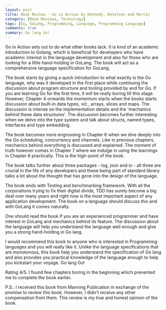 ```yaml
---
layout: post
title: Book Review - Go in Action by Kennedy, Ketelsen and Martin
category: [Book Reviews, Technology] 
tags: [Go, GoLang, Programming, Language, Programming Language]
comments: true
summary: Go lang Go!
--- 
```


Go in Action sets out to do what other books lack. It is kind of an academic introduction to Golang, which is beneficial for developers who have academic interest in the language development and also for those who are looking for a little hand-holding in GoLang. The book will act as a comprehensive language specification for GoLang.

The book starts by giving a quick introduction to what exactly is the Go language, why was it developed in the first place while continuing the discussion about program structure and tooling provided by and for Go.  If you are learning Go for the first time, it will be really boring till this stage. However, Chapter 4 onwards the momentum starts when the books starts discussion about built-in data types, viz., arrays, slices and maps. The discussion is intense on the implementation details and the 'mechanics behind these data structures'. The discussion becomes further interesting when we delve into the type system and talk about structs, named types, interfaces and type embedding.

The book becomes more engrossing in Chapter 6 when we dive deeply into the Go scheduling, concurrency and channels. Like in previous chapters, mechanics behind everything is discussed and explained. The moment of truth however comes in Chapter 7 where we indulge in using the learnings in Chapter 6 practically. This is the high-point of the book.

The book talks further about three packages - log, json and io - all three are crucial in the life of any developers and these being part of standard library talks a lot about the thought that has gone into the design of the language.

The book ends with Testing and benchmarking framework. With all the corporations trying to fix their digital divide, TDD has surely become a big deal over many years and right now is the most important aspect of any application development. The book on a language should discuss this and with GoLang it comes naturally.

One should read the book if you are an experienced programmer and have interest in GoLang and mechanics behind its feature. The discussion about the language will help you understand the language well enough and give you a strong hand-holding in Go lang.

I would recommend this book to anyone who is interested in Programming languages and you will really like it. Unlike the language specifications that are monotonous, this book help you understand the specification of Go lang and also provides you practical knowledge of the language enough to help you kickstart your voyage. Go lang Go!

Rating 4/5. I found few chapters boring in the beginning which prevented me to complete the book earlier.

P.S.: I received this book from Manning Publication in exchange of the promise to review this book. However, I didn't receive any other compensation from them. This review is my true and honest opinion of the book.

